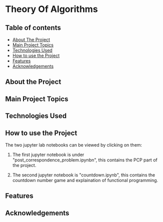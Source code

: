 # Theory Of Algorithms

## Table of contents
* [About The Project](#about-the-project)
* [Main Project Topics](#main-project-topics)
* [Technologies Used](#technologies-used)
* [How to use the Project](#how-to-use-the-project)
* [Features](#features)
* [Acknowledgements](#acknowledgements)


## About the Project

## Main Project Topics

## Technologies Used

## How to use the Project
The two jupyter lab notebooks can be viewed by clicking on them:

1. The first jupyter notebook is under "post_correspondence_problem.ipynbn", this contains the PCP part of the project.

2. The second jupyter notebook is "countdown.ipynb", this contains the countdown number game and explaination of functional programming.

## Features


## Acknowledgements